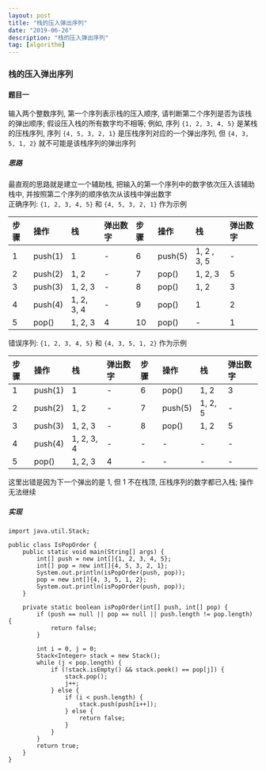 ```yaml
---
layout: post
title: "栈的压入弹出序列"
date: "2019-06-26"
description: "栈的压入弹出序列"
tag: [algorithm]
---
```


### 栈的压入弹出序列

#### 题目一
输入两个整数序列, 第一个序列表示栈的压入顺序, 请判断第二个序列是否为该栈的弹出顺序; 假设压入栈的所有数字均不相等; 例如, 序列 `{1, 2, 3, 4, 5}` 是某栈的压栈序列, 序列 `{4, 5, 3, 2, 1}` 是压栈序列对应的一个弹出序列, 但 `{4, 3, 5, 1, 2}` 就不可能是该栈序列的弹出序列

##### 思路
最直观的思路就是建立一个辅助栈, 把输入的第一个序列中的数字依次压入该辅助栈中, 并按照第二个序列的顺序依次从该栈中弹出数字  
正确序列: `{1, 2, 3, 4, 5}` 和 `{4, 5, 3, 2, 1}` 作为示例

| 步骤 | 操作 | 栈 | 弹出数字 | 步骤 | 操作 | 栈 | 弹出数字 |
| :--- | :--- | :--- | :--- | :--- | :--- | :--- | :--- |
| 1 | push(1) | 1 | - | 6 | push(5) | 1, 2 , 3, 5 | - |
| 2 | push(2) | 1, 2 | - | 7 | pop() | 1, 2, 3 | 5 |
| 3 | push(3) | 1, 2, 3 | - | 8 | pop() | 1, 2 | 3 |
| 4 | push(4) | 1, 2, 3, 4 | - | 9 | pop() | 1 | 2 |
| 5 | pop() | 1, 2, 3 | 4 | 10 | pop() | - | 1 |

错误序列: `{1, 2, 3, 4, 5}` 和 `{4, 3, 5, 1, 2}` 作为示例

| 步骤 | 操作 | 栈 | 弹出数字 | 步骤 | 操作 | 栈 | 弹出数字 |
| :--- | :--- | :--- | :--- | :--- | :--- | :--- | :--- |
| 1 | push(1) | 1 | - | 6 | pop() | 1, 2 | 3 |
| 2 | push(2) | 1, 2 | - | 7 | push(5) | 1, 2, 5 | - |
| 3 | push(3) | 1, 2, 3 | - | 8 | pop() | 1, 2 | 5 |
| 4 | push(4) | 1, 2, 3, 4 | - | - | - | - | - |
| 5 | pop() | 1, 2, 3 | 4 | - | - | - | - |

这里出错是因为下一个弹出的是 1, 但 1 不在栈顶, 压栈序列的数字都已入栈; 操作无法继续

##### 实现
```
import java.util.Stack;

public class IsPopOrder {
    public static void main(String[] args) {
        int[] push = new int[]{1, 2, 3, 4, 5};
        int[] pop = new int[]{4, 5, 3, 2, 1};
        System.out.println(isPopOrder(push, pop));
        pop = new int[]{4, 3, 5, 1, 2};
        System.out.println(isPopOrder(push, pop));
    }

    private static boolean isPopOrder(int[] push, int[] pop) {
        if (push == null || pop == null || push.length != pop.length) {
            return false;
        }

        int i = 0, j = 0;
        Stack<Integer> stack = new Stack();
        while (j < pop.length) {
            if (!stack.isEmpty() && stack.peek() == pop[j]) {
                stack.pop();
                j++;
            } else {
                if (i < push.length) {
                    stack.push(push[i++]);
                } else {
                    return false;
                }
            }
        }
        return true;
    }
}
```
